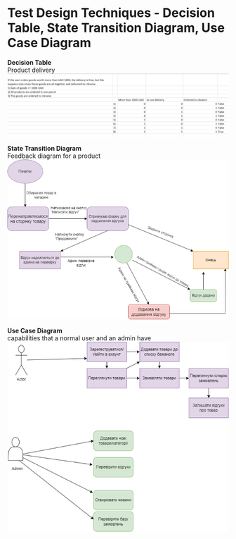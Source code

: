# Test Design Techniques - Decision Table, State Transition Diagram, Use Case Diagram

**Decision Table**  
Product delivery
![](screenshot/DecisionTable.png)

**State Transition Diagram**  
Feedback diagram for a product
![](screenshot/StateTransitionDiagram.png)

**Use Case Diagram**  
capabilities that a normal user and an admin have
![](screenshot/UseCaseDiagram.png)